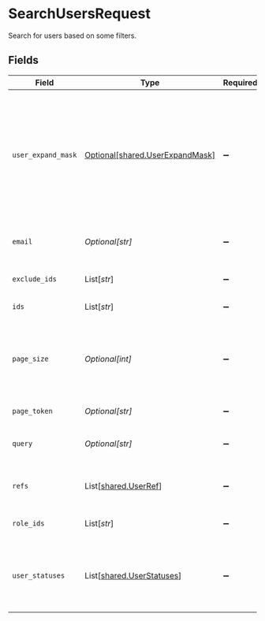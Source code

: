 # SearchUsersRequest

Search for users based on some filters.


## Fields

| Field                                                                                                                                                                                                 | Type                                                                                                                                                                                                  | Required                                                                                                                                                                                              | Description                                                                                                                                                                                           |
| ----------------------------------------------------------------------------------------------------------------------------------------------------------------------------------------------------- | ----------------------------------------------------------------------------------------------------------------------------------------------------------------------------------------------------- | ----------------------------------------------------------------------------------------------------------------------------------------------------------------------------------------------------- | ----------------------------------------------------------------------------------------------------------------------------------------------------------------------------------------------------- |
| `user_expand_mask`                                                                                                                                                                                    | [Optional[shared.UserExpandMask]](../../models/shared/userexpandmask.md)                                                                                                                              | :heavy_minus_sign:                                                                                                                                                                                    | The user expand mask is used to indicate which related objects should be expanded in the response.<br/> The supported paths are 'role_ids', 'manager_ids', 'delegated_user_id', 'directory_ids', and '*'. |
| `email`                                                                                                                                                                                               | *Optional[str]*                                                                                                                                                                                       | :heavy_minus_sign:                                                                                                                                                                                    | Search for users based on their email (exact match).                                                                                                                                                  |
| `exclude_ids`                                                                                                                                                                                         | List[*str*]                                                                                                                                                                                           | :heavy_minus_sign:                                                                                                                                                                                    | An array of users IDs to exclude from the results.                                                                                                                                                    |
| `ids`                                                                                                                                                                                                 | List[*str*]                                                                                                                                                                                           | :heavy_minus_sign:                                                                                                                                                                                    | Deprecated. Use refs array instead.                                                                                                                                                                   |
| `page_size`                                                                                                                                                                                           | *Optional[int]*                                                                                                                                                                                       | :heavy_minus_sign:                                                                                                                                                                                    | The pageSize where 0 <= pageSize <= 100. Values < 10 will be set to 10. A value of 0 returns the default page size (currently 25)                                                                     |
| `page_token`                                                                                                                                                                                          | *Optional[str]*                                                                                                                                                                                       | :heavy_minus_sign:                                                                                                                                                                                    | The pageToken field.                                                                                                                                                                                  |
| `query`                                                                                                                                                                                               | *Optional[str]*                                                                                                                                                                                       | :heavy_minus_sign:                                                                                                                                                                                    | Query the apps with a fuzzy search on display name and emails.                                                                                                                                        |
| `refs`                                                                                                                                                                                                | List[[shared.UserRef](../../models/shared/userref.md)]                                                                                                                                                | :heavy_minus_sign:                                                                                                                                                                                    | An array of user refs to restrict the return values to by ID.                                                                                                                                         |
| `role_ids`                                                                                                                                                                                            | List[*str*]                                                                                                                                                                                           | :heavy_minus_sign:                                                                                                                                                                                    | Search for users that have any of the role IDs on this list.                                                                                                                                          |
| `user_statuses`                                                                                                                                                                                       | List[[shared.UserStatuses](../../models/shared/userstatuses.md)]                                                                                                                                      | :heavy_minus_sign:                                                                                                                                                                                    | Search for users that have any of the statuses on this list. This can only be ENABLED, DISABLED, and DELETED                                                                                          |